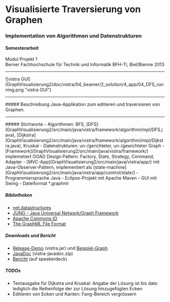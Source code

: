 # Visualisierte Traversierung von Graphen
### Implementation von Algorithmen und Datenstrukturen

#### Semesterarbeit

Modul Projekt 1<br>
Berner Fachhochschule für Technik und Informatik BFH-TI, Biel/Bienne 2013
<hr>
![vistra GUI](GraphVisualisierung2/doc/vistra/04_beamer/2_solution/4_app/04_DFS_running.png "vistra GUI")
<hr>
##### Beschreibung
Java-Applikation zum editieren und traversieren von Graphen.
<hr>
##### Stichworte
- Algorithmen: BFS, [DFS](GraphVisualisierung2/src/main/java/vistra/framework/algorithm/impl/DFS.java), [Dijkstra](GraphVisualisierung2/src/main/java/vistra/framework/algorithm/impl/Dijkstra.java), Kruskal
- Datenstrukturen: un-/gerichteter, un-/gewichteter Graph
- [Framework](GraphVisualisierung2/src/main/java/vistra/framework/) implemetiert OOAD Design Pattern: Factory, State, Strategy, Command, Adapter
- [MVC-App](GraphVisualisierung2/src/main/java/vistra/app/) mit Java-Observer-Pattern, implementiert als [state-machine](GraphVisualisierung2/src/main/java/vistra/app/control/state/)
- Programmiersprache Java
- Eclipse-Projekt mit Apache Maven
- GUI mit Swing
- Dateiformat *.graphml

##### Bibliotheken
- <a target="_blank" href="http://net3.datastructures.net/">net.datastructures</a>
- <a target="_blank" href="http://jung.sourceforge.net/">JUNG - Java Universal Network/Graph Framework</a>
- <a target="_blank" href="http://commons.apache.org/proper/commons-io/">Apache Commons IO</a>
- <a target="_blank" href="http://graphml.graphdrawing.org/">The GraphML File Format</a>

##### Downloads und Bericht
- [Release-Demo](GraphVisualisierung2/release-demo/vistra.jar?raw=true) (vistra.jar) und [Beispiel-Graph](GraphVisualisierung2/release-demo/simple-undirected-weigthed_with_start.vistra?raw=true)
- [JavaDoc](GraphVisualisierung2/doc/vistra/vistra-javadoc.zip?raw=true) (vistra-javadoc.zip)
- <a target="_blank" href="https://speakerdeck.com/brugr9/visualisierte-traversierung-von-graphen-bericht">Bericht</a> (auf speakerdeck)


##### TODOs
- Textausgabe für Dijkstra und Kruskal: Angabe der Lösung ist bis dato lediglich die Reihenfolge der zur Lösung hinzugefügten Ecken
- Editieren von Ecken und Kanten: Fang-Bereich vergrössern
